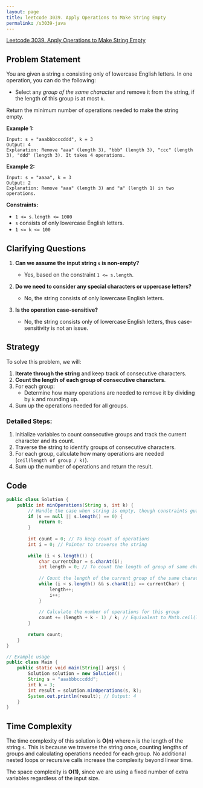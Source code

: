 ```yaml
---
layout: page
title: leetcode 3039. Apply Operations to Make String Empty
permalink: /s3039-java
---
```

[Leetcode 3039. Apply Operations to Make String Empty](https://algoadvance.github.io/algoadvance/l3039)
## Problem Statement

You are given a string `s` consisting only of lowercase English letters. In one operation, you can do the following:

- Select any *group of the same character* and remove it from the string, if the length of this group is at most `k`.

Return the minimum number of operations needed to make the string empty.

**Example 1:**
```
Input: s = "aaabbbcccddd", k = 3
Output: 4
Explanation: Remove "aaa" (length 3), "bbb" (length 3), "ccc" (length 3), "ddd" (length 3). It takes 4 operations.
```

**Example 2:**
```
Input: s = "aaaa", k = 3
Output: 2
Explanation: Remove "aaa" (length 3) and "a" (length 1) in two operations.
```

**Constraints:**
- `1 <= s.length <= 1000`
- `s` consists of only lowercase English letters.
- `1 <= k <= 100`

## Clarifying Questions

1. **Can we assume the input string `s` is non-empty?**
   - Yes, based on the constraint `1 <= s.length`.

2. **Do we need to consider any special characters or uppercase letters?**
   - No, the string consists of only lowercase English letters.

3. **Is the operation case-sensitive?**
   - No, the string consists only of lowercase English letters, thus case-sensitivity is not an issue.

## Strategy

To solve this problem, we will:

1. **Iterate through the string** and keep track of consecutive characters.
2. **Count the length of each group of consecutive characters**.
3. For each group:
   - Determine how many operations are needed to remove it by dividing by `k` and rounding up.
4. Sum up the operations needed for all groups.

### Detailed Steps:
1. Initialize variables to count consecutive groups and track the current character and its count.
2. Traverse the string to identify groups of consecutive characters.
3. For each group, calculate how many operations are needed (`ceil(length of group / k)`).
4. Sum up the number of operations and return the result.

## Code

```java
public class Solution {
    public int minOperations(String s, int k) {
        // Handle the case when string is empty, though constraints guarantee non-empty string
        if (s == null || s.length() == 0) {
            return 0;
        }
        
        int count = 0; // To keep count of operations
        int i = 0; // Pointer to traverse the string
        
        while (i < s.length()) {
            char currentChar = s.charAt(i);
            int length = 0; // To count the length of group of same characters
            
            // Count the length of the current group of the same character
            while (i < s.length() && s.charAt(i) == currentChar) {
                length++;
                i++;
            }
            
            // Calculate the number of operations for this group
            count += (length + k - 1) / k; // Equivalent to Math.ceil(length / k)
        }
        
        return count;
    }
}

// Example usage
public class Main {
    public static void main(String[] args) {
        Solution solution = new Solution();
        String s = "aaabbbcccddd";
        int k = 3;
        int result = solution.minOperations(s, k);
        System.out.println(result); // Output: 4
    }
}
```

## Time Complexity

The time complexity of this solution is **O(n)** where `n` is the length of the string `s`. This is because we traverse the string once, counting lengths of groups and calculating operations needed for each group. No additional nested loops or recursive calls increase the complexity beyond linear time.

The space complexity is **O(1)**, since we are using a fixed number of extra variables regardless of the input size.